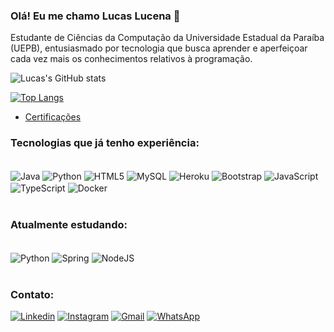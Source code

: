 
### Olá! Eu me chamo Lucas Lucena 🧐

Estudante de Ciências da Computação da Universidade Estadual da Paraíba (UEPB), entusiasmado por tecnologia que busca aprender e aperfeiçoar cada vez mais os conhecimentos relativos à programação.

![Lucas's GitHub stats](https://github-readme-stats.vercel.app/api?username=lucaslucenak&show_icons=true&theme=synthwave)

[![Top Langs](https://github-readme-stats.vercel.app/api/top-langs/?username=lucaslucenak&layout=compact)](https://github.com/anuraghazra/github-readme-stats)

- [Certificações](https://docs.google.com/document/d/1t35cETEqr5aKLy1kWIZv3_Ba8Ddrb0sClf08w8mzssk/edit?usp=sharing)<br/>


### Tecnologias que já tenho experiência:

<div style="display: inline_block"><br/>
    <img align="center" alt = "Java" src="https://img.shields.io/badge/Java-ED8B00?style=for-the-badge&logo=java&logoColor=white"/>
    <img align="center" alt = "Python" src="https://img.shields.io/badge/Python-14354C?style=for-the-badge&logo=python&logoColor=white"/>
    <img align="center" alt = "HTML5" src="https://img.shields.io/badge/HTML5-E34F26?style=for-the-badge&logo=html5&logoColor=white"/>
    <img align="center" alt = "MySQL" src="https://img.shields.io/badge/MySQL-00000F?style=for-the-badge&logo=mysql&logoColor=white"/>
    <img align="center" alt = "Heroku" src="https://img.shields.io/badge/Heroku-430098?style=for-the-badge&logo=heroku&logoColor=white"/>
    <img align="center" alt = "Bootstrap" src="https://img.shields.io/badge/Bootstrap-563D7C?style=for-the-badge&logo=bootstrap&logoColor=white"/>
    <img align="center" alt = "JavaScript" src="https://img.shields.io/badge/JavaScript-323330?style=for-the-badge&logo=javascript&logoColor=F7DF1E"/>
    <img align="center" alt = "TypeScript" src="https://img.shields.io/badge/TypeScript-007ACC?style=for-the-badge&logo=typescript&logoColor=white"/>
    <img align="center" alt = "Docker" src="https://img.shields.io/badge/docker-%230db7ed.svg?style=for-the-badge&logo=docker&logoColor=white"/>
</div><br/>

### Atualmente estudando:
<div style="display: inline_block"><br/>
    <img align="center" alt = "Python" src="https://img.shields.io/badge/Python-14354C?style=for-the-badge&logo=python&logoColor=white"/>
    <img align="center" alt = "Spring" src="https://img.shields.io/badge/Spring-6DB33F?style=for-the-badge&logo=spring&logoColor=white"/>
    <img align="center" alt = "NodeJS" src="https://img.shields.io/badge/Node.js-43853D?style=for-the-badge&logo=node.js&logoColor=white"/>
<div/><br/>

### Contato:

[![Linkedin](https://img.shields.io/badge/LinkedIn-0077B5?style=for-the-badge&logo=linkedin&logoColor=white)](https://www.linkedin.com/in/lucas-lucena-6588271a3/)
[![Instagram](https://img.shields.io/badge/Instagram-E4405F?style=for-the-badge&logo=instagram&logoColor=white)](https://www.instagram.com/lucaslucenak/)
[![Gmail](https://img.shields.io/badge/Gmail-D14836?style=for-the-badge&logo=gmail&logoColor=white)](mailto:lucas.lucenak@gmail.com)
[![WhatsApp](https://img.shields.io/badge/WhatsApp-25D366?style=for-the-badge&logo=whatsapp&logoColor=white)](http://api.whatsapp.com/send?1=pt_BR&phone=5583986907270)
